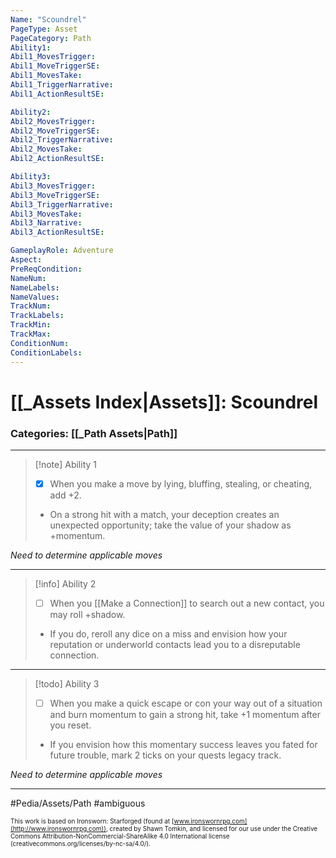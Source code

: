 ```yaml
---
Name: "Scoundrel"
PageType: Asset
PageCategory: Path
Ability1:
Abil1_MovesTrigger:
Abil1_MoveTriggerSE:
Abil1_MovesTake:
Abil1_TriggerNarrative:
Abil1_ActionResultSE:

Ability2:
Abil2_MovesTrigger:
Abil2_MoveTriggerSE:
Abil2_TriggerNarrative:
Abil2_MovesTake:
Abil2_ActionResultSE:

Ability3:
Abil3_MovesTrigger:
Abil3_MoveTriggerSE:
Abil3_TriggerNarrative:
Abil3_MovesTake:
Abil3_Narrative:
Abil3_ActionResultSE:

GameplayRole: Adventure
Aspect:
PreReqCondition: 
NameNum:
NameLabels:
NameValues:
TrackNum:
TrackLabels:
TrackMin:
TrackMax:
ConditionNum:
ConditionLabels:
---
```

# [[_Assets Index|Assets]]: Scoundrel
### Categories: [[_Path Assets|Path]]
___
> [!note] Ability 1
> - [x] When you make a move by lying, bluffing, stealing, or cheating, add +2. 
> - On a strong hit with a match, your deception creates an unexpected opportunity; take the value of your shadow as +momentum.

*Need to determine applicable moves*
___
> [!info] Ability 2
> - [ ] When you [[Make a Connection]] to search out a new contact, you may roll +shadow. 
> - If you do, reroll any dice on a miss and envision how your reputation or underworld contacts lead you to a disreputable connection.
___
> [!todo] Ability 3
> - [ ] When you make a quick escape or con your way out of a situation and burn momentum to gain a strong hit, take +1 momentum after you reset. 
> - If you envision how this momentary success leaves you fated for future trouble, mark 2 ticks on your quests legacy track.

*Need to determine applicable moves*
___

#Pedia/Assets/Path 
#ambiguous 

<font size=-2>This work is based on Ironsworn: Starforged (found at [www.ironswornrpg.com](http://www.ironswornrpg.com)), created by Shawn Tomkin, and licensed for our use under the Creative Commons Attribution-NonCommercial-ShareAlike 4.0 International license  (creativecommons.org/licenses/by-nc-sa/4.0/).</font>